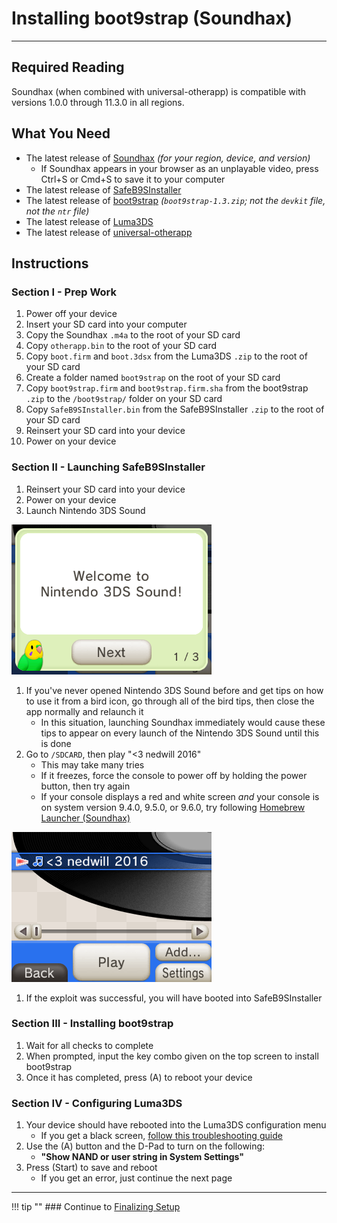 # Installing boot9strap (Soundhax)
---

## Required Reading

Soundhax (when combined with universal-otherapp) is compatible with versions 1.0.0 through 11.3.0 in all regions.

## What You Need

- The latest release of [Soundhax](http://soundhax.com) *(for your region, device, and version)*
    - If Soundhax appears in your browser as an unplayable video, press Ctrl+S or Cmd+S to save it to your computer
- The latest release of [SafeB9SInstaller](https://github.com/d0k3/SafeB9SInstaller/releases/latest)
- The latest release of [boot9strap](https://github.com/SciresM/boot9strap/releases/latest) *(`boot9strap-1.3.zip`; not the `devkit` file, not the `ntr` file)*
- The latest release of [Luma3DS](https://github.com/LumaTeam/Luma3DS/releases/latest)
- The latest release of [universal-otherapp](https://github.com/TuxSH/universal-otherapp/releases/latest)

## Instructions

### Section I - Prep Work

1. Power off your device
1. Insert your SD card into your computer
1. Copy the Soundhax `.m4a` to the root of your SD card
1. Copy `otherapp.bin` to the root of your SD card
1. Copy `boot.firm` and `boot.3dsx` from the Luma3DS `.zip` to the root of your SD card
1. Create a folder named `boot9strap` on the root of your SD card
1. Copy `boot9strap.firm` and `boot9strap.firm.sha` from the boot9strap `.zip` to the `/boot9strap/` folder on your SD card
1. Copy `SafeB9SInstaller.bin` from the SafeB9SInstaller `.zip` to the root of your SD card
1. Reinsert your SD card into your device
1. Power on your device

### Section II - Launching SafeB9SInstaller

1. Reinsert your SD card into your device
1. Power on your device
1. Launch Nintendo 3DS Sound

<img src="img/screenshots/soundhax-welcome.png" alt="Welcome Screen">

1. If you've never opened Nintendo 3DS Sound before and get tips on how to use it from a bird icon, go through all of the bird tips, then close the app normally and relaunch it
    - In this situation, launching Soundhax immediately would cause these tips to appear on every launch of the Nintendo 3DS Sound until this is done
1. Go to `/SDCARD`, then play "<3 nedwill 2016"
    - This may take many tries
    - If it freezes, force the console to power off by holding the power button, then try again
    - If your console displays a red and white screen *and* your console is on system version 9.4.0, 9.5.0, or 9.6.0, try following [Homebrew Launcher (Soundhax)](boot9strap/homebrew-launcher-(soundhax))

<img src="img/screenshots/soundhax-launch.png" alt="Launching Soundhax">

1. If the exploit was successful, you will have booted into SafeB9SInstaller

### Section III - Installing boot9strap

1. Wait for all checks to complete
1. When prompted, input the key combo given on the top screen to install boot9strap
1. Once it has completed, press (A) to reboot your device

### Section IV - Configuring Luma3DS

1. Your device should have rebooted into the Luma3DS configuration menu
    - If you get a black screen, [follow this troubleshooting guide](troubleshooting#black-screen-on-sysnand-boot-after-installing-boot9strap)
1. Use the (A) button and the D-Pad to turn on the following:
    - **"Show NAND or user string in System Settings"**
1. Press (Start) to save and reboot
    - If you get an error, just continue the next page

___

!!! tip ""
	### Continue to [Finalizing Setup](finalizing-setup)

